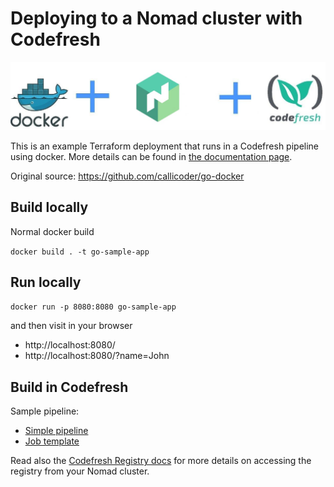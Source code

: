 # Deploying to a Nomad cluster with Codefresh

![Docker plus Nomad plus Codefresh](docker-nomad-codefresh.jpg)

This is an example Terraform deployment that runs in a Codefresh pipeline using docker.
More details can be found in [the documentation page](https://codefresh.io/docs/docs/yaml-examples/examples/terraform).

Original source: https://github.com/callicoder/go-docker

## Build locally

Normal docker build 

`docker build . -t go-sample-app`


## Run locally

`docker run -p 8080:8080 go-sample-app`

and then visit in your browser

* http://localhost:8080/
* http://localhost:8080/?name=John

## Build in Codefresh

Sample pipeline:

* [Simple pipeline](codefresh.yml)
* [Job template](docker-job.hcl)


Read also the [Codefresh Registry docs](https://codefresh.io/docs/docs/docker-registries/codefresh-registry/#generate-cfcr-login-token) for more details on accessing the registry from your Nomad cluster.



